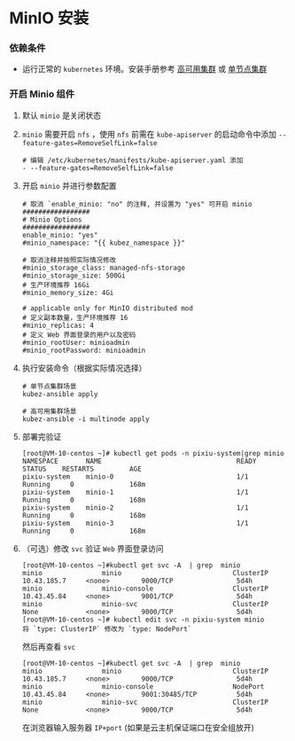 # MinIO 安装
### 依赖条件
- 运行正常的 `kubernetes` 环境。安装手册参考 [高可用集群](../install/multinode.md) 或 [单节点集群](../install/all-in-one.md)

### 开启 Minio 组件
1. 默认 `minio` 是关闭状态
2. `minio` 需要开启 `nfs` ，使用 `nfs` 前需在 `kube-apiserver` 的启动命令中添加 `--feature-gates=RemoveSelfLink=false`
   ```shell
   # 编辑 /etc/kubernetes/manifests/kube-apiserver.yaml 添加
   - --feature-gates=RemoveSelfLink=false
   ```
3. 开启 `minio` 并进行参数配置
    ```shell
   # 取消 `enable_minio: "no" 的注释, 并设置为 "yes" 可开启 minio
   #################
   # Minio Options
   #################
   enable_minio: "yes"
   #minio_namespace: "{{ kubez_namespace }}"

   # 取消注释并按照实际情况修改
   #minio_storage_class: managed-nfs-storage
   #minio_storage_size: 500Gi
   # 生产环境推荐 16Gi
   #minio_memory_size: 4Gi

   # applicable only for MinIO distributed mod
   # 定义副本数量，生产环境推荐 16
   #minio_replicas: 4
   # 定义 Web 界面登录的用户以及密码
   #minio_rootUser: minioadmin
   #minio_rootPassword: minioadmin
    ```
4. 执行安装命令（根据实际情况选择）

   ```shell
   # 单节点集群场景
   kubez-ansible apply

   # 高可用集群场景
   kubez-ansible -i multinode apply
   ```
5. 部署完验证
   ```shell
   [root@VM-10-centos ~]# kubectl get pods -n pixiu-system|grep minio
   NAMESPACE       NAME                                  READY   STATUS    RESTARTS         AGE
   pixiu-system    minio-0                               1/1     Running     0              168m
   pixiu-system    minio-1                               1/1     Running     0              168m
   pixiu-system    minio-2                               1/1     Running     0              168m
   pixiu-system    minio-3                               1/1     Running     0              168m
   ```
6. （可选）修改 `svc` 验证 `Web` 界面登录访问
   ```shell
   [root@VM-10-centos ~]#kubectl get svc -A  | grep  minio
   minio               minio                            ClusterIP      10.43.185.7     <none>        9000/TCP                5d4h
   minio               minio-console                    ClusterIP      10.43.45.84     <none>        9001/TCP                5d4h
   minio               minio-svc                        ClusterIP      None            <none>        9000/TCP                5d4h
   [root@VM-10-centos ~]# kubectl edit svc -n pixiu-system minio
   将 `type: ClusterIP` 修改为 `type: NodePort`
   ```
   然后再查看 `svc`
   ```shell
   [root@VM-10-centos ~]#kubectl get svc -A  | grep  minio
   minio               minio                            ClusterIP      10.43.185.7     <none>        9000/TCP                5d4h
   minio               minio-console                    NodePort       10.43.45.84     <none>        9001:30485/TCP          5d4h
   minio               minio-svc                        ClusterIP      None            <none>        9000/TCP                5d4h
   ```
   在浏览器输入服务器 `IP+port` (如果是云主机保证端口在安全组放开)
